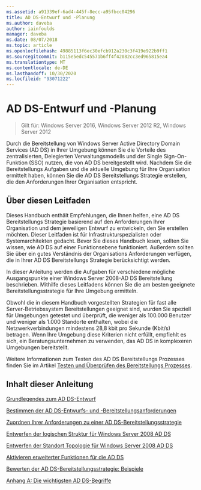 ```yaml
---
ms.assetid: a91339ef-6ad4-445f-8ecc-a95fbcc04296
title: AD DS-Entwurf und -Planung
ms.author: daveba
author: iainfoulds
manager: daveba
ms.date: 08/07/2018
ms.topic: article
ms.openlocfilehash: 49885113f6ec30efcb912a230c3f419e922b9ff1
ms.sourcegitcommit: b115e5edc545571b6ff4f42082cc3ed965815ea4
ms.translationtype: MT
ms.contentlocale: de-DE
ms.lasthandoff: 10/30/2020
ms.locfileid: "93071222"
---
```

# <a name="ad-ds-design-and-planning"></a>AD DS-Entwurf und -Planung

> Gilt für: Windows Server 2016, Windows Server 2012 R2, Windows Server 2012

Durch die Bereitstellung von Windows Server Active Directory Domain Services (AD DS) in Ihrer Umgebung können Sie die Vorteile des zentralisierten, Delegierten Verwaltungsmodells und der Single Sign-On-Funktion (SSO) nutzen, die von AD DS bereitgestellt wird. Nachdem Sie die Bereitstellungs Aufgaben und die aktuelle Umgebung für Ihre Organisation ermittelt haben, können Sie die AD DS Bereitstellungs Strategie erstellen, die den Anforderungen Ihrer Organisation entspricht.

## <a name="about-this-guide"></a>Über diesen Leitfaden

Dieses Handbuch enthält Empfehlungen, die Ihnen helfen, eine AD DS Bereitstellungs Strategie basierend auf den Anforderungen Ihrer Organisation und dem jeweiligen Entwurf zu entwickeln, den Sie erstellen möchten. Dieser Leitfaden ist für Infrastrukturspezialisten oder Systemarchitekten gedacht. Bevor Sie dieses Handbuch lesen, sollten Sie wissen, wie AD DS auf einer Funktionsebene funktioniert. Außerdem sollten Sie über ein gutes Verständnis der Organisations Anforderungen verfügen, die in Ihrer AD DS Bereitstellungs Strategie berücksichtigt werden.

In dieser Anleitung werden die Aufgaben für verschiedene mögliche Ausgangspunkte einer Windows Server 2008-AD DS Bereitstellung beschrieben. Mithilfe dieses Leitfadens können Sie die am besten geeignete Bereitstellungsstrategie für Ihre Umgebung ermitteln.

Obwohl die in diesem Handbuch vorgestellten Strategien für fast alle Server-Betriebssystem Bereitstellungen geeignet sind, wurden Sie speziell für Umgebungen getestet und überprüft, die weniger als 100.000 Benutzer und weniger als 1.000 Standorte enthalten, wobei die Netzwerkverbindungen mindestens 28,8 kbit pro Sekunde (Kbit/s) betragen. Wenn Ihre Umgebung diese Kriterien nicht erfüllt, empfiehlt es sich, ein Beratungsunternehmen zu verwenden, das AD DS in komplexeren Umgebungen bereitstellt.

Weitere Informationen zum Testen des AD DS Bereitstellungs Prozesses finden Sie im Artikel [Testen und Überprüfen des Bereitstellungs Prozesses](/previous-versions/windows/it-pro/windows-server-2003/cc772722(v=ws.10)).

## <a name="in-this-guide"></a>Inhalt dieser Anleitung

[Grundlegendes zum AD DS-Entwurf](Understanding-AD-DS-Design.md)

[Bestimmen der AD DS-Entwurfs- und -Bereitstellungsanforderungen](Identifying-Your-AD-DS-Design-and-Deployment-Requirements.md)

[Zuordnen Ihrer Anforderungen zu einer AD DS-Bereitstellungsstrategie](Mapping-Your-Requirements-to-an-AD-DS-Deployment-Strategy.md)

[Entwerfen der logischen Struktur für Windows Server 2008 AD DS](Designing-the-Logical-Structure.md)

[Entwerfen der Standort Topologie für Windows Server 2008 AD DS](Designing-the-Site-Topology.md)

[Aktivieren erweiterter Funktionen für die AD DS](Enabling-Advanced-Features-for-AD-DS.md)

[Bewerten der AD DS-Bereitstellungsstrategie: Beispiele](Evaluating-AD-DS-Deployment-Strategy-Examples.md)

[Anhang A: Die wichtigsten AD DS-Begriffe](Appendix-A--Reviewing-Key-AD-DS-Terms.md)
